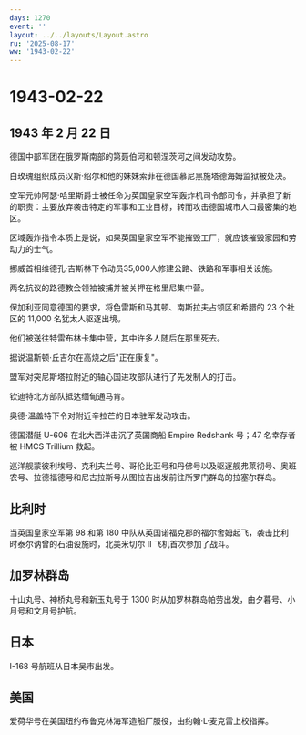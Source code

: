 ```yaml
---
days: 1270
event: ''
layout: ../../layouts/Layout.astro
ru: '2025-08-17'
ww: '1943-02-22'
---
```


# 1943-02-22

## 1943 年 2 月 22 日

德国中部军团在俄罗斯南部的第聂伯河和顿涅茨河之间发动攻势。

白玫瑰组织成员汉斯·绍尔和他的妹妹索菲在德国慕尼黑施塔德海姆监狱被处决。

空军元帅阿瑟·哈里斯爵士被任命为英国皇家空军轰炸机司令部司令，并承担了新的职责：主要放弃袭击特定的军事和工业目标，转而攻击德国城市人口最密集的地区。

区域轰炸指令本质上是说，如果英国皇家空军不能摧毁工厂，就应该摧毁家园和劳动力的士气。

挪威首相维德孔·吉斯林下令动员35,000人修建公路、铁路和军事相关设施。

两名抗议的路德教会领袖被捕并被关押在格里尼集中营。

保加利亚同意德国的要求，将色雷斯和马其顿、南斯拉夫占领区和希腊的 23
个社区的 11,000 名犹太人驱逐出境。

他们被送往特雷布林卡集中营，其中许多人随后在那里死去。

据说温斯顿·丘吉尔在高烧之后"正在康复"。

盟军对突尼斯塔拉附近的轴心国进攻部队进行了先发制人的打击。

钦迪特北方部队抵达缅甸通马肯。

奥德·温盖特下令对附近辛拉芒的日本驻军发动攻击。

德国潜艇 U-606 在北大西洋击沉了英国商船 Empire Redshank 号；47
名幸存者被 HMCS Trillium 救起。

巡洋舰蒙彼利埃号、克利夫兰号、哥伦比亚号和丹佛号以及驱逐舰弗莱彻号、奥班农号、拉德福德号和尼古拉斯号从图拉吉出发前往所罗门群岛的拉塞尔群岛。

## 比利时

当英国皇家空军第 98 和第 180
中队从英国诺福克郡的福尔舍姆起飞，袭击比利时泰尔讷曾的石油设施时，北美米切尔
II 飞机首次参加了战斗。

## 加罗林群岛

十山丸号、神桥丸号和新玉丸号于 1300
时从加罗林群岛帕劳出发，由夕暮号、小月号和文月号护航。

## 日本

I-168 号航班从日本吴市出发。

## 美国

爱荷华号在美国纽约布鲁克林海军造船厂服役，由约翰·L·麦克雷上校指挥。